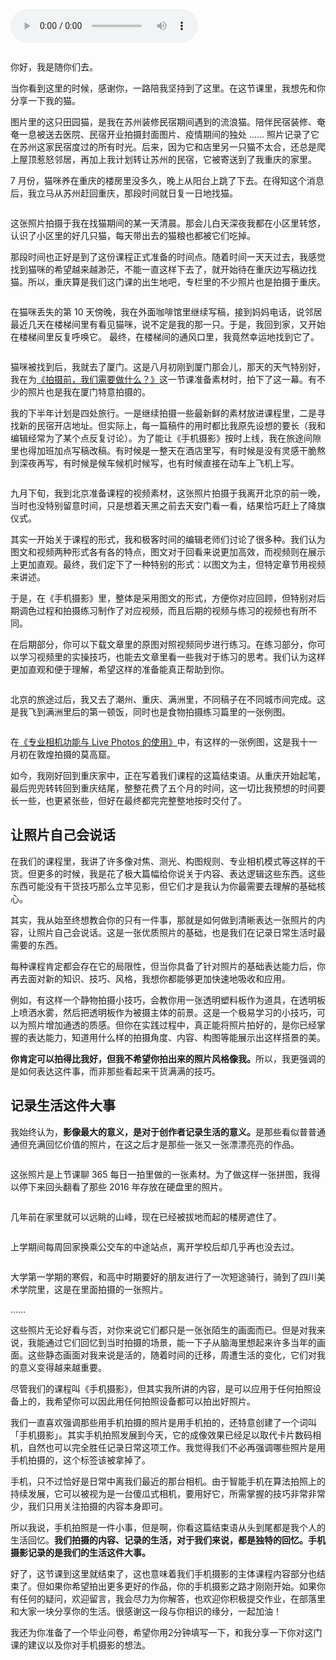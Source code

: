 <audio title="结束语｜记录生活这件大事" src="https://static001.geekbang.org/resource/audio/fe/9a/feace2a6bb5cb0c3c6fc7dd256ddcb9a.mp3" controls="controls"></audio> 
<p><img src="https://static001.geekbang.org/resource/image/73/a4/737d7d75b27fabbcc770b485073f70a4.jpg" alt=""></p><p>你好，我是随你们去。</p><p>当你看到这里的时候，感谢你，一路陪我坚持到了这里。在这节课里，我想先和你分享一下我的猫。</p><p>图片里的这只田园猫，是我在苏州装修民宿期间遇到的流浪猫。陪伴民宿装修、奄奄一息被送去医院、民宿开业拍摄封面图片、疫情期间的独处 …… 照片记录了它在苏州这家民宿度过的所有时光。后来，因为它和店里另一只猫不太合，还总是爬上屋顶惹怒邻居，再加上我计划转让苏州的民宿，它被寄送到了我重庆的家里。</p><p>7 月份，猫咪养在重庆的楼房里没多久，晚上从阳台上跳了下去。在得知这个消息后，我立马从苏州赶回重庆，那段时间就日复一日地找猫。</p><p><img src="https://static001.geekbang.org/resource/image/52/7d/527f866f67c1cd54685978f613e6137d.jpg" alt=""></p><p>这张照片拍摄于我在找猫期间的某一天清晨。那会儿白天深夜我都在小区里转悠，认识了小区里的好几只猫，每天带出去的猫粮也都被它们吃掉。</p><p>那段时间也正好是到了这份课程正式准备的时间点。随着时间一天天过去，我感觉找到猫咪的希望越来越渺茫，不能一直这样下去了，就开始待在重庆边写稿边找猫。所以，重庆算是我们这门课的出生地吧，专栏里的不少照片也是拍摄于重庆。</p><p><img src="https://static001.geekbang.org/resource/image/c6/31/c6f43a526e6c86f02800547d3749c331.jpg" alt=""></p><p>在猫咪丢失的第 10 天傍晚，我在外面咖啡馆里继续写稿，接到妈妈电话，说邻居最近几天在楼梯间里有看见猫咪，说不定是我的那一只。于是，我回到家，又开始在楼梯间里反复呼唤它。 最终，在楼梯间的通风口里，我竟然幸运地找到它了。</p><!-- [[[read_end]]] --><p><img src="https://static001.geekbang.org/resource/image/7f/97/7fa2ab96d97dfd414f87b98bda62f797.jpg" alt=""></p><p>猫咪被找到后，我就去了厦门。这是八月初刚到厦门那会儿，那天的天气特别好，我在为<a href="https://time.geekbang.org/column/article/298691">《拍摄前，我们需要做什么？》</a>这一节课准备素材时，拍下了这一幕。有不少的照片也是我在厦门特意拍摄的。</p><p>我的下半年计划是四处旅行。一是继续拍摄一些最新鲜的素材放进课程里，二是寻找新的民宿开店地址。但实际上，每一篇稿件的用时都比我原先设想的要长（我和编辑经常为了某个点反复讨论）。为了能让《手机摄影》按时上线，我在旅途间隙里也得加班加点写稿改稿。有时候是一整天在酒店里写，有时候是没有灵感干脆熬到深夜再写，有时候是候车候机时候写，也有时候直接在动车上飞机上写。</p><p><img src="https://static001.geekbang.org/resource/image/b4/8e/b44e850ce24c8bd604376b003087238e.jpg" alt=""></p><p>九月下旬，我到北京准备课程的视频素材，这张照片拍摄于我离开北京的前一晚，当时也没特别留意时间，只是想着天黑之前去天安门看一看，结果恰巧赶上了降旗仪式。</p><p>其实一开始关于课程的形式，我和极客时间的编辑老师们讨论了很多种。我们认为图文和视频两种形式各有各的特点，图文对于回看来说更加高效，而视频则在展示上更加直观。最终，我们定下了一种特别的形式：以图文为主，但特定章节用视频来讲述。</p><p>于是，在《手机摄影》里，整体是采用图文的形式，方便你对应回顾，但特别对后期调色过程和拍摄练习制作了对应视频，而且后期的视频与练习的视频也有所不同。</p><p>在后期部分，你可以下载文章里的原图对照视频同步进行练习。在练习部分，你可以学习视频里的实操技巧，也能去文章里看一些我对于练习的思考。我们认为这样更加直观和便于理解，希望这样的准备能真正帮助到你。</p><p><img src="https://static001.geekbang.org/resource/image/e3/e4/e32cf6aa0149e53233d823a20e23fbe4.jpg" alt=""></p><p>北京的旅途过后，我又去了潮州、重庆、满洲里，不同稿子在不同城市间完成。这是我飞到满洲里后的第一顿饭，同时也是食物拍摄练习篇里的一张例图。</p><p><img src="https://static001.geekbang.org/resource/image/27/ac/27c04bbd6a1dc222519f98478b8494ac.jpg" alt=""></p><p>在<a href="https://time.geekbang.org/column/article/307580">《专业相机功能与 Live Photos 的使用》</a>中，有这样的一张例图，这是我十一月初在敦煌拍摄的莫高窟。</p><p>如今，我刚好回到重庆家中，正在写着我们课程的这篇结束语。从重庆开始起笔，最后兜兜转转回到重庆结尾，整整花费了五个月的时间，这一切比我预想的时间要长一些，也更紧张些，但好在最终都完完整整地按时交付了。</p><h2>让照片自己会说话</h2><p>在我们的课程里，我讲了许多像对焦、测光、构图规则、专业相机模式等这样的干货。但更多的时候，我是花了极大篇幅给你说关于内容、表达逻辑这些东西。这些东西可能没有干货技巧那么立竿见影，但它们才是我认为你最需要去理解的基础核心。</p><p>其实，我从始至终想教会你的只有一件事，那就是如何做到清晰表达一张照片的内容，让照片自己会说话。这是一张优质照片的基础，也是我们在记录日常生活时最需要的东西。</p><p>每种课程肯定都会存在它的局限性，但当你具备了针对照片的基础表达能力后，你再去面对新的知识、技巧、风格，我想你都能够更加快速地吸收和应用。</p><p>例如，有这样一个静物拍摄小技巧，会教你用一张透明塑料板作为道具，在透明板上喷洒水雾，然后把透明板作为被摄主体的前景。这是一个极易学习的小技巧，可以为照片增加通透的质感。但你在实践过程中，真正能将照片拍好的，是你已经掌握的表达能力，知道用什么样的拍摄角度、内容、构图等能展示出这样搭景的美。</p><p><strong>你肯定可以拍得比我好，但我不希望你拍出来的照片风格像我。</strong>所以，我更强调的是如何表达这件事，而非那些看起来干货满满的技巧。</p><h2>记录生活这件大事</h2><p>我始终认为，<strong>影像最大的意义，是对于创作者记录生活的意义。</strong>是那些看似普普通通但充满回忆价值的照片，在这之后才是那些一张又一张漂漂亮亮的作品。</p><p><img src="https://static001.geekbang.org/resource/image/cb/5c/cbfec1bc204168c7e383295075a59c5c.jpeg" alt=""></p><p>这张照片是上节课聊 365 每日一拍里做的一张素材。为了做这样一张拼图，我得以停下来回头翻看了那些 2016 年存放在硬盘里的照片。</p><p><img src="https://static001.geekbang.org/resource/image/e6/bc/e694e9c04a9d418b89b1a20e86a089bc.jpg" alt=""></p><p>几年前在家里就可以远眺的山峰，现在已经被拔地而起的楼房遮住了。</p><p><img src="https://static001.geekbang.org/resource/image/fe/c1/fea706d6fc5e13197859a1dedde46fc1.jpg" alt=""></p><p>上学期间每周回家换乘公交车的中途站点，离开学校后却几乎再也没去过。</p><p><img src="https://static001.geekbang.org/resource/image/4e/a7/4e504de78a2d84c184003ba69e2c92a7.jpg" alt=""></p><p>大学第一学期的寒假，和高中时期要好的朋友进行了一次短途骑行，骑到了四川美术学院里，这是在里面拍摄的一张照片。</p><p>……</p><p>这些照片无论好看与否，对你来说它们都只是一张张陌生的画面而已。但是对我来说，我能通过它们回忆到当时拍摄的场景，能一下子从脑海里想起来许多当年的画面。这些静态画面对我来说是活的，随着时间的迁移，周遭生活的变化，它们对我的意义变得越来越重要。</p><p>尽管我们的课程叫《手机摄影》，但其实我所讲的内容，是可以应用于任何拍照设备上的，我希望你可以因此用任何拍照设备都可以拍出好照片。</p><p>我们一直喜欢强调那些用手机拍摄的照片是用手机拍的，还特意创建了一个词叫「手机摄影」。其实手机拍照发展到今天，它的成像效果已经足以取代卡片数码相机，自然也可以完全胜任记录日常这项工作。我觉得我们不必再强调哪些照片是用手机拍摄的，这个标签该被拿掉了。</p><p>手机，只不过恰好是日常中离我们最近的那台相机。由于智能手机在算法拍照上的持续发展，它可以被视为是一台傻瓜式相机，要用好它，所需掌握的技巧非常非常少，我们只用关注拍摄的内容本身即可。</p><p>所以我说，手机拍照是一件小事，但是啊，你看这篇结束语从头到尾都是我个人的生活回忆。<strong>我们拍摄的内容、记录的生活，对于我们来说，都是独特的回忆。手机摄影记录的是我们的生活这件大事。</strong></p><p>好了，这节课到这里就结束了，这也意味着我们手机摄影的主体课程内容部分也结束了。但如果你希望拍出更多更好的作品，你的手机摄影之路才刚刚开始。如果你有任何的疑问，欢迎留言，我会尽力为你解答，也欢迎你积极提交作业，在部落里和大家一块分享你的生活。很感谢这一段与你相识的缘分，一起加油！</p><p>我还为你准备了一个毕业问卷，希望你用2分钟填写一下，和我分享一下你对这门课的建议以及你对手机摄影的想法。<br>
<a href="https://jinshuju.net/f/sM99zh"><img src="https://static001.geekbang.org/resource/image/b1/c9/b138b941591988b0284035235b8748c9.jpg" alt=""></a></p>